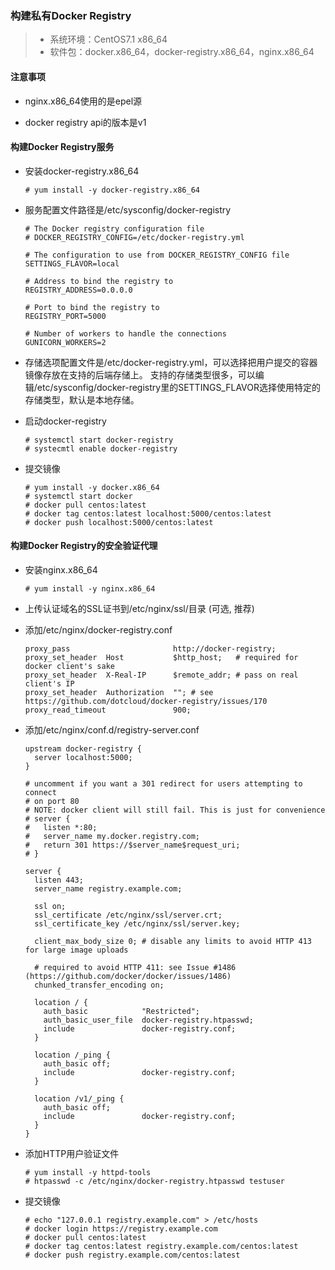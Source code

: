 ### 构建私有Docker Registry

  > - 系统环境：CentOS7.1 x86_64
  > - 软件包：docker.x86_64，docker-registry.x86_64，nginx.x86_64

#### 注意事项

  * nginx.x86_64使用的是epel源
  
  * docker registry api的版本是v1
  
#### 构建Docker Registry服务

  * 安装docker-registry.x86_64
  
        # yum install -y docker-registry.x86_64
  
  * 服务配置文件路径是/etc/sysconfig/docker-registry
  
        # The Docker registry configuration file
        # DOCKER_REGISTRY_CONFIG=/etc/docker-registry.yml

        # The configuration to use from DOCKER_REGISTRY_CONFIG file
        SETTINGS_FLAVOR=local

        # Address to bind the registry to
        REGISTRY_ADDRESS=0.0.0.0

        # Port to bind the registry to
        REGISTRY_PORT=5000

        # Number of workers to handle the connections
        GUNICORN_WORKERS=2
  
  * 存储选项配置文件是/etc/docker-registry.yml，可以选择把用户提交的容器镜像存放在支持的后端存储上。
    支持的存储类型很多，可以编辑/etc/sysconfig/docker-registry里的SETTINGS_FLAVOR选择使用特定的存储类型，默认是本地存储。
    
  * 启动docker-registry
  
        # systemctl start docker-registry
        # systecmtl enable docker-registry
  
  * 提交镜像
        
        # yum install -y docker.x86_64
        # systemctl start docker
        # docker pull centos:latest
        # docker tag centos:latest localhost:5000/centos:latest
        # docker push localhost:5000/centos:latest
        
#### 构建Docker Registry的安全验证代理

  * 安装nginx.x86_64
  
        # yum install -y nginx.x86_64
        
  * 上传认证域名的SSL证书到/etc/nginx/ssl/目录 (可选, 推荐)
  
  * 添加/etc/nginx/docker-registry.conf
  
        proxy_pass                       http://docker-registry;
        proxy_set_header  Host           $http_host;   # required for docker client's sake
        proxy_set_header  X-Real-IP      $remote_addr; # pass on real client's IP
        proxy_set_header  Authorization  ""; # see https://github.com/dotcloud/docker-registry/issues/170
        proxy_read_timeout               900;
      
  * 添加/etc/nginx/conf.d/registry-server.conf
          
        upstream docker-registry {
          server localhost:5000;
        }
        
        # uncomment if you want a 301 redirect for users attempting to connect
        # on port 80
        # NOTE: docker client will still fail. This is just for convenience
        # server {
        #   listen *:80;
        #   server_name my.docker.registry.com;
        #   return 301 https://$server_name$request_uri;
        # }
        
        server {
          listen 443;
          server_name registry.example.com;
        
          ssl on;
          ssl_certificate /etc/nginx/ssl/server.crt;
          ssl_certificate_key /etc/nginx/ssl/server.key;
        
          client_max_body_size 0; # disable any limits to avoid HTTP 413 for large image uploads
        
          # required to avoid HTTP 411: see Issue #1486 (https://github.com/docker/docker/issues/1486)
          chunked_transfer_encoding on;
        
          location / {
            auth_basic            "Restricted";
            auth_basic_user_file  docker-registry.htpasswd;
            include               docker-registry.conf;
          }
        
          location /_ping {
            auth_basic off;
            include               docker-registry.conf;
          }
        
          location /v1/_ping {
            auth_basic off;
            include               docker-registry.conf;
          }
        }
        
  * 添加HTTP用户验证文件
  
        # yum install -y httpd-tools
        # htpasswd -c /etc/nginx/docker-registry.htpasswd testuser
        
  * 提交镜像
        
        # echo "127.0.0.1 registry.example.com" > /etc/hosts
        # docker login https://registry.example.com
        # docker pull centos:latest
        # docker tag centos:latest registry.example.com/centos:latest
        # docker push registry.example.com/centos:latest
